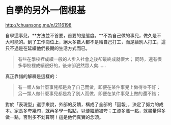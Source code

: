 # 自學的另外一個根基

http://chuansong.me/n/2116198

自學這事兒，**方法並不首要，首要的是態度。**不為自己做的事兒，做久是不大可能的。到了工作崗位上，絕大多數人都不是給自己打工，而是給別人打工，這只不過是在延續他們長期的生活方式而已。

> 有些在學校裡成續一般的人步入社會之後卻最終成就很大；
> 同時，還有很多學校裡成續很好的，後來卻泯然眾人矣……

真正靠譜的解釋是這樣的：

> 有一類人做什麼事兒都是為了自己而做，即便在某件事兒上做得並不好；
> 另一類人做什麼事兒都是為了別人而做，即便在某件事兒上做的還不錯；

對於「表現型」選手來說，外部的反饋，構成了全部的「回報」，決定了努力的成本。家長多夸幾句，就再多學一點點，以便繼續被夸；工資多漲一點，就盡量得多做一點，否則多不划算啊！這是他們真實的念頭。

